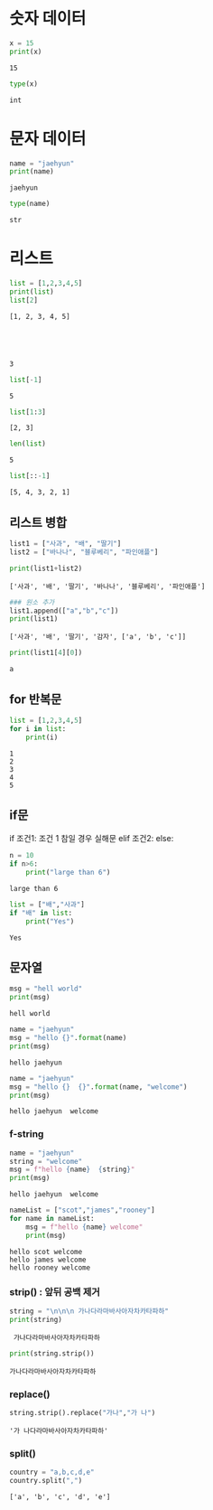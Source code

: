 # 숫자 데이터


```python
x = 15
print(x)
```

    15
    


```python
type(x)
```




    int



# 문자 데이터


```python
name = "jaehyun"
print(name)
```

    jaehyun
    


```python
type(name)
```




    str



# 리스트


```python
list = [1,2,3,4,5]
print(list)
list[2]
```

    [1, 2, 3, 4, 5]
    




    3




```python
list[-1]
```




    5




```python
list[1:3]
```




    [2, 3]




```python
len(list)
```




    5




```python
list[::-1]
```




    [5, 4, 3, 2, 1]



## 리스트 병합


```python
list1 = ["사과", "배", "딸기"]
list2 = ["바나나", "블루베리", "파인애플"]

print(list1+list2)
```

    ['사과', '배', '딸기', '바나나', '블루베리', '파인애플']
    


```python
### 원소 추가
list1.append(["a","b","c"])
print(list1)
```

    ['사과', '배', '딸기', '감자', ['a', 'b', 'c']]
    


```python
print(list1[4][0])
```

    a
    

## for 반복문


```python
list = [1,2,3,4,5]
for i in list:
    print(i)
```

    1
    2
    3
    4
    5
    

## if문

if 조건1:
    조건 1 참일 경우 실해문
elif 조건2:
else:


```python
n = 10
if n>6:
    print("large than 6")
```

    large than 6
    


```python
list = ["배","사과"]
if "배" in list:
    print("Yes")
```

    Yes
    

## 문자열


```python
msg = "hell world"
print(msg)
```

    hell world
    


```python
name = "jaehyun"
msg = "hello {}".format(name)
print(msg)
```

    hello jaehyun
    


```python
name = "jaehyun"
msg = "hello {}  {}".format(name, "welcome")
print(msg)
```

    hello jaehyun  welcome
    

### f-string


```python
name = "jaehyun"
string = "welcome"
msg = f"hello {name}  {string}"
print(msg)
```

    hello jaehyun  welcome
    


```python
nameList = ["scot","james","rooney"]
for name in nameList:
    msg = f"hello {name} welcome"
    print(msg)
```

    hello scot welcome
    hello james welcome
    hello rooney welcome
    

### strip() : 앞뒤 공백 제거


```python
string = "\n\n\n 가나다라마바사아자차카타파하"
print(string)
```

    
    
    
     가나다라마바사아자차카타파하
    


```python
print(string.strip())
```

    가나다라마바사아자차카타파하
    

### replace()


```python
string.strip().replace("가나","가 나")
```




    '가 나다라마바사아자차카타파하'



### split()


```python
country = "a,b,c,d,e"
country.split(",")
```




    ['a', 'b', 'c', 'd', 'e']




```python

```
